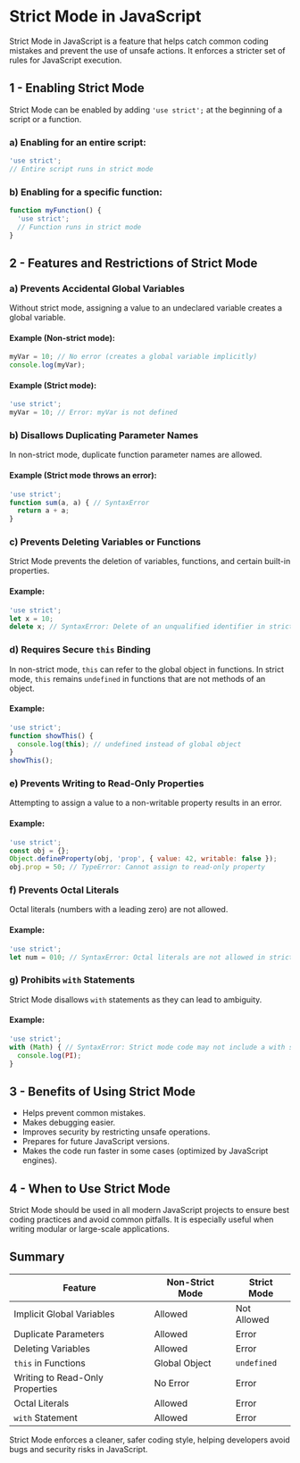 # Strict Mode in JavaScript

Strict Mode in JavaScript is a feature that helps catch common coding mistakes and prevent the use of unsafe actions. It enforces a stricter set of rules for JavaScript execution.

## 1 - Enabling Strict Mode
Strict Mode can be enabled by adding `'use strict';` at the beginning of a script or a function.

### a) Enabling for an entire script:
```js
'use strict';
// Entire script runs in strict mode
```

### b) Enabling for a specific function:
```js
function myFunction() {
  'use strict';
  // Function runs in strict mode
}
```

## 2 - Features and Restrictions of Strict Mode

### a) Prevents Accidental Global Variables
Without strict mode, assigning a value to an undeclared variable creates a global variable.

#### Example (Non-strict mode):
```js
myVar = 10; // No error (creates a global variable implicitly)
console.log(myVar);
```

#### Example (Strict mode):
```js
'use strict';
myVar = 10; // Error: myVar is not defined
```

### b) Disallows Duplicating Parameter Names
In non-strict mode, duplicate function parameter names are allowed.

#### Example (Strict mode throws an error):
```js
'use strict';
function sum(a, a) { // SyntaxError
  return a + a;
}
```

### c) Prevents Deleting Variables or Functions
Strict Mode prevents the deletion of variables, functions, and certain built-in properties.

#### Example:
```js
'use strict';
let x = 10;
delete x; // SyntaxError: Delete of an unqualified identifier in strict mode.
```

### d) Requires Secure `this` Binding
In non-strict mode, `this` can refer to the global object in functions. In strict mode, `this` remains `undefined` in functions that are not methods of an object.

#### Example:
```js
'use strict';
function showThis() {
  console.log(this); // undefined instead of global object
}
showThis();
```

### e) Prevents Writing to Read-Only Properties
Attempting to assign a value to a non-writable property results in an error.

#### Example:
```js
'use strict';
const obj = {};
Object.defineProperty(obj, 'prop', { value: 42, writable: false });
obj.prop = 50; // TypeError: Cannot assign to read-only property
```

### f) Prevents Octal Literals
Octal literals (numbers with a leading zero) are not allowed.

#### Example:
```js
'use strict';
let num = 010; // SyntaxError: Octal literals are not allowed in strict mode.
```

### g) Prohibits `with` Statements
Strict Mode disallows `with` statements as they can lead to ambiguity.

#### Example:
```js
'use strict';
with (Math) { // SyntaxError: Strict mode code may not include a with statement
  console.log(PI);
}
```

## 3 - Benefits of Using Strict Mode
- Helps prevent common mistakes.
- Makes debugging easier.
- Improves security by restricting unsafe operations.
- Prepares for future JavaScript versions.
- Makes the code run faster in some cases (optimized by JavaScript engines).

## 4 - When to Use Strict Mode
Strict Mode should be used in all modern JavaScript projects to ensure best coding practices and avoid common pitfalls. It is especially useful when writing modular or large-scale applications.

## Summary
| Feature | Non-Strict Mode | Strict Mode |
|---------|---------------|-------------|
| Implicit Global Variables | Allowed | Not Allowed |
| Duplicate Parameters | Allowed | Error |
| Deleting Variables | Allowed | Error |
| `this` in Functions | Global Object | `undefined` |
| Writing to Read-Only Properties | No Error | Error |
| Octal Literals | Allowed | Error |
| `with` Statement | Allowed | Error |

Strict Mode enforces a cleaner, safer coding style, helping developers avoid bugs and security risks in JavaScript.


